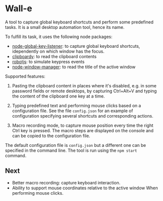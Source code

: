 # Wall-e

A tool to capture global keyboard shortcuts and perform some predefined tasks.
It is a small desktop automation tool, hence its name.

To fulfill its task, it uses the following node packages:
- [node-global-key-listener](https://github.com/LaunchMenu/node-global-key-listener):
    to capture global keyboard shortcuts, idependently on which window has the
    focus.
- [clipboardy](https://github.com/sindresorhus/clipboardy): to read the
  clipboard contents
- [robotjs](https://github.com/octalmage/robotjs): to simulate keypress events
- [node-window-manager](https://github.com/sentialx/node-window-manager): to
  read the title of the active window


Supported features:

1. Pasting the clipboard content in places where it's disabled, e.g. in some
password fields or remote desktops, by capturing Ctrl+Alt+V and typing the
content of the clipboard one key at a time.

2. Typing predefined text and performing mouse clicks based on a configuration
   file. See the file `config.json` for an example of configuration specifying
   several shortcuts and corresponding actions.

3. Macro recording mode, to capture mouse position every time the right Ctrl key
   is pressed. The macro steps are displayed on the console and can be copied to
   the configuration file.

The default configuration file is `config.json` but a different one can be
specified in the command line. The tool is run using the `npm start` command.


## Next
- Better macro recording: capture keyboard interaction.
- Ability to support mouse coordinates relative to the active window When
  performing mouse clicks.
